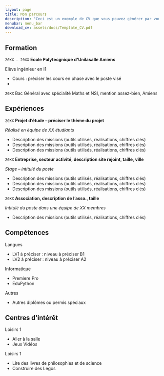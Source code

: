 ```yaml
---
layout: page
title: Mon parcours
description: "Ceci est un exemple de CV que vous pouvez générer par vous-même"
menubar: menu_bar
download_cv: assets/docs/Template_CV.pdf
---
```


## Formation 

`20XX – 20XX`
**Ecole Polytecgnique d'Unilasalle Amiens**

Elève ingénieur en I1
* Cours : préciser les cours en phase avec le poste visé
* 
`20XX`
Bac Général avec spécialité Maths et NSI, mention assez-bien, Amiens

## Expériences

`20XX` **Projet d’étude – préciser le thème du projet**

_Réalisé en équipe de XX étudiants_
* Description des missions (outils utilisés, réalisations, chiffres clés)
* Description des missions (outils utilisés, réalisations, chiffres clés)
* Description des missions (outils utilisés, réalisations, chiffres clés)


`20XX` **Entreprise, secteur activité, description site rejoint, taille, ville**

_Stage – intitulé du poste_
* Description des missions (outils utilisés, réalisations, chiffres clés)
* Description des missions (outils utilisés, réalisations, chiffres clés)
* Description des missions (outils utilisés, réalisations, chiffres clés)

`20XX` **Association, description de l’asso., taille**

_Intitulé du poste dans une équipe de XX membres_
* Description des missions (outils utilisés, réalisations, chiffres clés)

## Compétences

Langues
* LV1 à préciser : niveau à préciser B1
* LV2 à préciser : niveau à préciser A2

Informatique
* Premiere Pro
* EduPython

Autres
* Autres diplômes ou permis spéciaux

## Centres d’intérêt

Loisirs 1
* Aller à la salle
* Jeux Vidéos

Loisirs 1
* Lire des livres de philosophies et de science 
* Construire des Legos
